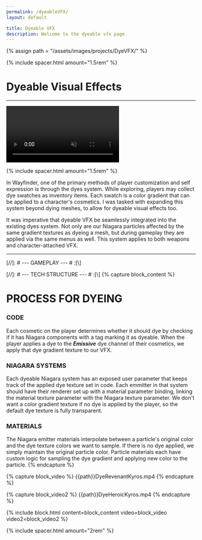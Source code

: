 ```yaml
---
permalink: /dyeableVFX/
layout: default

title: Dyeable VFX
description: Welcome to the dyeable vfx page.
---
```

{% assign path = "/assets/images/projects/DyeVFX/" %}

{% include spacer.html amount="1.5rem" %}

# Dyeable Visual Effects

---

<div class="content flex flex-column">
	<video class="border border-radius-lg" autoplay muted controls loop>
		<source src="{{path}}dyevfx_4k.mp4" type="video/mp4">
	</video>      
</div>

{% include spacer.html amount="1.5rem" %}

In Wayfinder, one of the primary methods of player customization and self expression is through the dyes system.
While exploring, players may collect dye swatches as inventory items. Each swatch is a color gradient that can
be applied to a character's cosmetics. I was tasked with expanding this system beyond dying meshes, to allow for
dyeable visual effects too. 

It was imperative that dyeable VFX be seamlessly integrated into the existing dyes system. Not only are our
Niagara particles affected by the same gradient textures as dyeing a mesh, but during gameplay they are applied
via the same menus as well. This system applies to both weapons and character-attached VFX.

--- 

[//]: # --- GAMEPLAY --- # :[\\]

[//]: # --- TECH STRUCTURE --- # :[\\]
{% capture block_content %}
# PROCESS FOR DYEING

### CODE
Each cosmetic on the player determines whether it should dye by checking if it has Niagara components with a tag marking it as dyeable.
When the player applies a dye to the ***Emissive*** dye channel of their cosmetics, we apply that dye gradient texture to our VFX. 

### NIAGARA SYSTEMS
Each dyeable Niagara system has an exposed user parameter that keeps track of the applied dye texture set in code. Each emmitter in that
system should have their renderer set up with a material parameter binding, linking the material texture parameter with the Niagara
texture parameter. We don't want a color gradient texture if no dye is applied by the player, so the default dye texture is fully transparent.

### MATERIALS
The Niagara emitter materials interpolate between a particle's original color and the dye texture colors we want to sample. If there is no
dye applied, we simply maintain the original particle color. Particle materials each have custom logic for sampling the dye gradient and
applying new color to the particle.
{% endcapture %}

{% capture block_video %}
{{path}}DyeRevenantKyros.mp4
{% endcapture %}

{% capture block_video2 %}
{{path}}DyeHeroicKyros.mp4
{% endcapture %}

{% include block.html content=block_content video=block_video video2=block_video2 %}

{% include spacer.html amount="2rem" %}